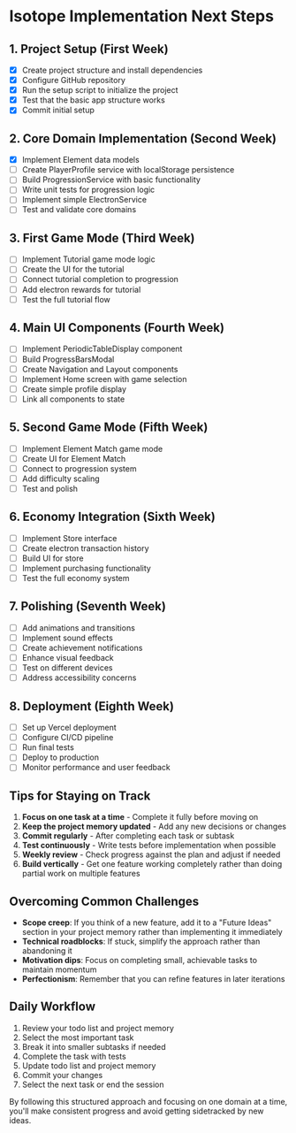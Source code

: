 # Isotope Implementation Next Steps

## 1. Project Setup (First Week)

- [x] Create project structure and install dependencies
- [x] Configure GitHub repository
- [x] Run the setup script to initialize the project
- [x] Test that the basic app structure works
- [x] Commit initial setup

## 2. Core Domain Implementation (Second Week)

- [x] Implement Element data models
- [ ] Create PlayerProfile service with localStorage persistence
- [ ] Build ProgressionService with basic functionality
- [ ] Write unit tests for progression logic
- [ ] Implement simple ElectronService
- [ ] Test and validate core domains

## 3. First Game Mode (Third Week)

- [ ] Implement Tutorial game mode logic
- [ ] Create the UI for the tutorial
- [ ] Connect tutorial completion to progression
- [ ] Add electron rewards for tutorial
- [ ] Test the full tutorial flow

## 4. Main UI Components (Fourth Week)

- [ ] Implement PeriodicTableDisplay component
- [ ] Build ProgressBarsModal
- [ ] Create Navigation and Layout components
- [ ] Implement Home screen with game selection
- [ ] Create simple profile display
- [ ] Link all components to state

## 5. Second Game Mode (Fifth Week)

- [ ] Implement Element Match game mode
- [ ] Create UI for Element Match
- [ ] Connect to progression system
- [ ] Add difficulty scaling
- [ ] Test and polish

## 6. Economy Integration (Sixth Week)

- [ ] Implement Store interface
- [ ] Create electron transaction history
- [ ] Build UI for store
- [ ] Implement purchasing functionality
- [ ] Test the full economy system

## 7. Polishing (Seventh Week)

- [ ] Add animations and transitions
- [ ] Implement sound effects
- [ ] Create achievement notifications
- [ ] Enhance visual feedback
- [ ] Test on different devices
- [ ] Address accessibility concerns

## 8. Deployment (Eighth Week)

- [ ] Set up Vercel deployment
- [ ] Configure CI/CD pipeline
- [ ] Run final tests
- [ ] Deploy to production
- [ ] Monitor performance and user feedback

## Tips for Staying on Track

1. **Focus on one task at a time** - Complete it fully before moving on
2. **Keep the project memory updated** - Add any new decisions or changes
3. **Commit regularly** - After completing each task or subtask
4. **Test continuously** - Write tests before implementation when possible
5. **Weekly review** - Check progress against the plan and adjust if needed
6. **Build vertically** - Get one feature working completely rather than doing partial work on multiple features

## Overcoming Common Challenges

- **Scope creep**: If you think of a new feature, add it to a "Future Ideas" section in your project memory rather than implementing it immediately
- **Technical roadblocks**: If stuck, simplify the approach rather than abandoning it
- **Motivation dips**: Focus on completing small, achievable tasks to maintain momentum
- **Perfectionism**: Remember that you can refine features in later iterations

## Daily Workflow

1. Review your todo list and project memory
2. Select the most important task
3. Break it into smaller subtasks if needed
4. Complete the task with tests
5. Update todo list and project memory
6. Commit your changes
7. Select the next task or end the session

By following this structured approach and focusing on one domain at a time, you'll make consistent progress and avoid getting sidetracked by new ideas.
